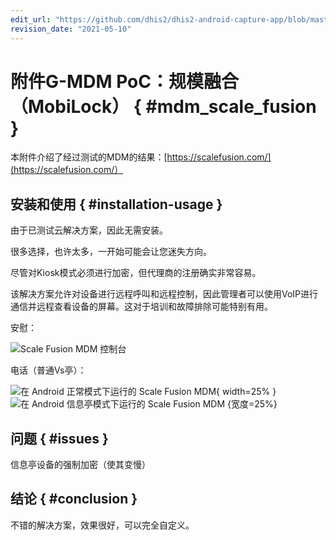 ```yaml
---
edit_url: "https://github.com/dhis2/dhis2-android-capture-app/blob/master/docs/src/commonmark/en/content/mdm/A-g-scalefusion.md"
revision_date: "2021-05-10"
---
```


# 附件G-MDM PoC：规模融合（MobiLock） { #mdm_scale_fusion }

本附件介绍了经过测试的MDM的结果：[https://scalefusion.com/](https://scalefusion.com/）

## 安装和使用 { #installation-usage }

由于已测试云解决方案，因此无需安装。

很多选择，也许太多，一开始可能会让您迷失方向。

尽管对Kiosk模式必须进行加密，但代理商的注册确实非常容易。

该解决方案允许对设备进行远程呼叫和远程控制，因此管理者可以使用VoIP进行通信并远程查看设备的屏幕。这对于培训和故障排除可能特别有用。

安慰：

![Scale Fusion MDM 控制台](resources/images/mdm-image8.png)

电话（普通Vs亭）：

![在 Android 正常模式下运行的 Scale Fusion MDM](resources/images/mdm-image13.png){ width=25% } ![在 Android 信息亭模式下运行的 Scale Fusion MDM](resources/images/mdm-image4.png) {宽度=25%}

## 问题 { #issues }

信息亭设备的强制加密（使其变慢）

## 结论 { #conclusion }

不错的解决方案，效果很好，可以完全自定义。
